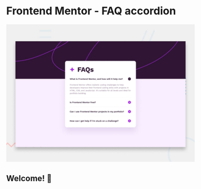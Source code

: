 # Frontend Mentor - FAQ accordion

![Design preview for the FAQ accordion coding challenge](./design/desktop-preview.jpg)

## Welcome! 👋


